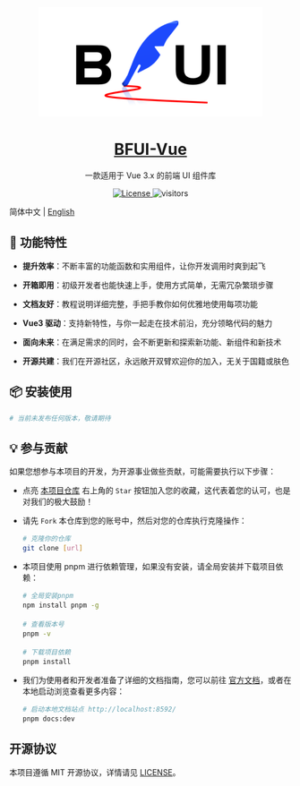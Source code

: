 <p align="center">
  <a href="https://github.com/BF-Teams/bfui-vue">
    <img width="400" src="./docs/public/banner.png">
  </a>
</p>

<h1 align="center">
  <a href="https://github.com/BF-Teams/bfui-vue" target="_blank">BFUI-Vue</a>
</h1>

<div align="center">

一款适用于 Vue 3.x 的前端 UI 组件库

  <a href="./LICENSE">
    <img src="https://img.shields.io/badge/license-MIT-green.svg" alt="License">
  </a>

  <img alt="visitors" src="https://visitor-badge.laobi.icu/badge?page_id=bfui-vue.readme&left_text=%E6%B5%8F%E8%A7%88%E9%87%8F%20Visitors" />

</div>

简体中文 | [English](./README.en-US.md)

## 🎉 功能特性

- **提升效率**：不断丰富的功能函数和实用组件，让你开发调用时爽到起飞

- **开箱即用**：初级开发者也能快速上手，使用方式简单，无需冗杂繁琐步骤

- **文档友好**：教程说明详细完整，手把手教你如何优雅地使用每项功能

- **Vue3 驱动**：支持新特性，与你一起走在技术前沿，充分领略代码的魅力

- **面向未来**：在满足需求的同时，会不断更新和探索新功能、新组件和新技术

- **开源共建**：我们在开源社区，永远敞开双臂欢迎你的加入，无关于国籍或肤色

## 📦 安装使用

```sh
# 当前未发布任何版本，敬请期待
```

## 💡 参与贡献

如果您想参与本项目的开发，为开源事业做些贡献，可能需要执行以下步骤：

- 点亮 [本项目仓库](https://github.com/BF-Teams/bfui-vue) 右上角的 `Star` 按钮加入您的收藏，这代表着您的认可，也是对我们的极大鼓励！

- 请先 `Fork` 本仓库到您的账号中，然后对您的仓库执行克隆操作：

  ```sh
  # 克隆你的仓库
  git clone [url]
  ```

- 本项目使用 pnpm 进行依赖管理，如果没有安装，请全局安装并下载项目依赖：

  ```sh
  # 全局安装pnpm
  npm install pnpm -g

  # 查看版本号
  pnpm -v

  # 下载项目依赖
  pnpm install
  ```

- 我们为使用者和开发者准备了详细的文档指南，您可以前往 [官方文档](https://docs.meta-code.top/bfui-vue/)，或者在本地启动浏览查看更多内容：

  ```sh
  # 启动本地文档站点 http://localhost:8592/
  pnpm docs:dev
  ```

## 开源协议

本项目遵循 MIT 开源协议，详情请见 [LICENSE](./LICENSE)。
